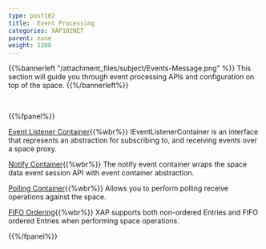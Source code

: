 ```yaml
---
type: post102
title:  Event Processing
categories: XAP102NET
parent: none
weight: 1200
---
```



{{%bannerleft "/attachment_files/subject/Events-Message.png" %}}
This section will guide you through event processing APIs and configuration on top of the space.
{{%/bannerleft%}}


<br>

{{%fpanel%}}

[Event Listener Container](./event-listener-container.html){{%wbr%}}
IEventListenerContainer is an interface that represents an abstraction for subscribing to, and receiving events over a space proxy.

[Notify Container](./notify-container.html){{%wbr%}}
The notify event container wraps the space data event session API with event container abstraction.

[Polling Container](./polling-container.html){{%wbr%}}
Allows you to perform polling receive operations against the space.

[FIFO Ordering](./fifo-overview.html){{%wbr%}}
XAP supports both non-ordered Entries and FIFO ordered Entries when performing space operations.

{{%/fpanel%}}



